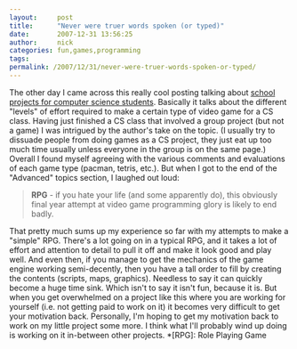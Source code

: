 ```yaml
---
layout:     post
title:      "Never were truer words spoken (or typed)"
date:       2007-12-31 13:56:25
author:     nick
categories: fun,games,programming
tags:  
permalink: /2007/12/31/never-were-truer-words-spoken-or-typed/
---
```

The other day I came across this really cool posting talking about [school projects for computer science students](http://compsci.ca/blog/12-computer-science-game-project-ideas/). Basically it talks about the different "levels" of effort required to make a certain type of video game for a CS class. Having just finished a CS class that involved a group project (but not a game) I was intrigued by the author's take on the topic. (I usually try to dissuade people from doing games as a CS project, they just eat up too much time usually unless everyone in the group is on the same page.) Overall I found myself agreeing with the various comments and evaluations of each game type (pacman, tetris, etc.). But when I got to the end of the "Advanced" topics section, I laughed out loud: 

> **RPG** \- if you hate your life (and some apparently do), this obviously final year attempt at video game programming glory is likely to end badly.

That pretty much sums up my experience so far with my attempts to make a "simple" RPG. There's a lot going on in a typical RPG, and it takes a lot of effort and attention to detail to pull it off and make it look good and play well. And even then, if you manage to get the mechanics of the game engine working semi-decently, then you have a tall order to fill by creating the contents (scripts, maps, graphics). Needless to say it can quickly become a huge time sink. Which isn't to say it isn't fun, because it is. But when you get overwhelmed on a project like this where you are working for yourself (i.e. not getting paid to work on it) it becomes very difficult to get your motivation back. Personally, I'm hoping to get my motivation back to work on my little project some more. I think what I'll probably wind up doing is working on it in-between other projects.
  *[RPG]: Role Playing Game

